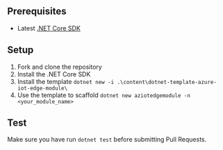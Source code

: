 ## Prerequisites
* Latest [.NET Core SDK](https://www.microsoft.com/net/download/windows/)

## Setup
1. Fork and clone the repository
2. Install the .NET Core SDK
3. Install the template `dotnet new -i .\content\dotnet-template-azure-iot-edge-module\`
4. Use the template to scaffold `dotnet new aziotedgemodule -n <your_module_name>`

## Test
Make sure you have run `dotnet test` before submitting Pull Requests.